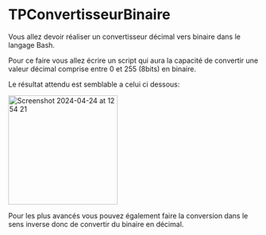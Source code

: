 # TPConvertisseurBinaire

Vous allez devoir réaliser un convertisseur décimal vers binaire dans le langage Bash.

Pour ce faire vous allez écrire un script qui aura la capacité de convertir une valeur décimal comprise entre 0 et 255 (8bits) en binaire.

Le résultat attendu est semblable a celui ci dessous:

<img width="220" alt="Screenshot 2024-04-24 at 12 54 21" src="https://github.com/robin-debry/TPConvertisseurBinaire/assets/91249812/9c2f6859-2cf2-4bcf-9097-cda9b58ec7c2">

Pour les plus avancés vous pouvez également faire la conversion dans le sens inverse donc de convertir du binaire en décimal.
